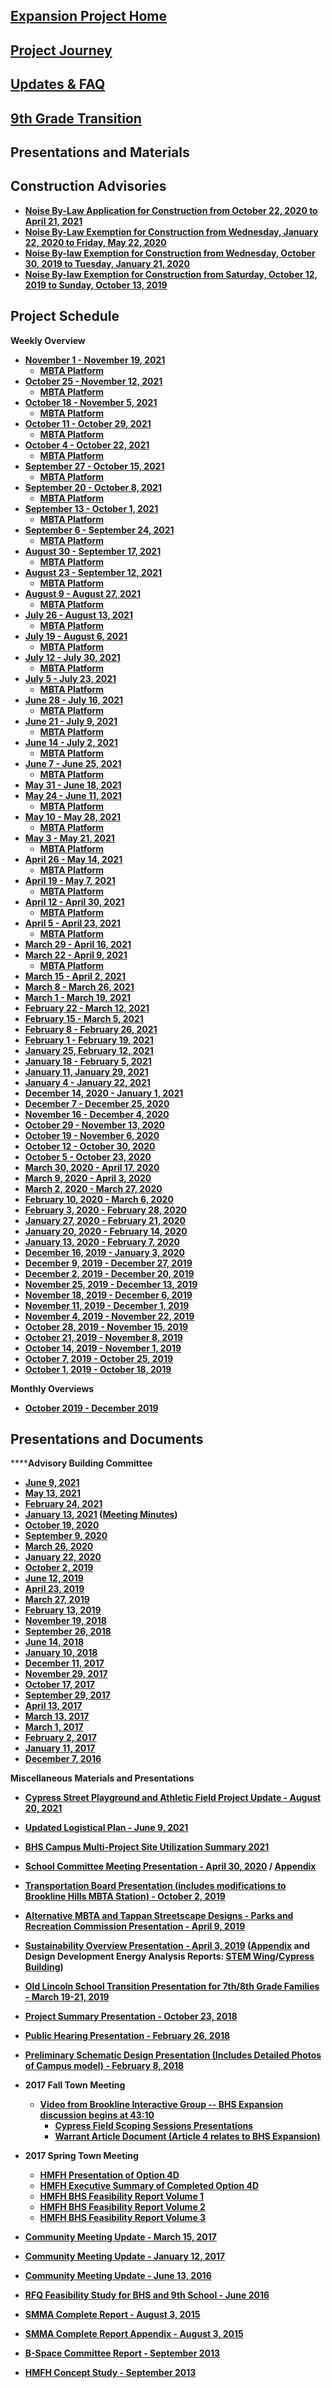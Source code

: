 [Expansion Project Home](/expansion-project.html)
-------------------------------------------------

[Project Journey](/expansion-updates.html)
------------------------------------------

[Updates & FAQ](/expansion-faq.html)
------------------------------------

[9th Grade Transition](/9th-grade-transition.html)
--------------------------------------------------

Presentations and Materials
---------------------------

Construction Advisories
-----------------------

*   **[Noise By-Law Application for Construction from October 22, 2020 to April 21, 2021](/uploads/8/0/1/5/801512/noise_by-law_waiver_application_final.pdf)**
*   **[Noise By-Law Exemption for Construction from Wednesday, January 22, 2020 to Friday, May 22, 2020](/uploads/8/0/1/5/801512/noise_by-law_waiver_app_jan-may_signed__1_.pdf)**
*   **[Noise By-law Exemption for Construction from Wednesday, October 30, 2019 to Tuesday, January 21, 2020](/uploads/8/0/1/5/801512/construction_advisory_20191030.pdf)**​
*   **[Noise By-law Exemption for Construction from Saturday, October 12, 2019 to Sunday, October 13, 2019](/uploads/8/0/1/5/801512/noise_bylaw_exemptions_20191008.pdf)**​

Project Schedule
----------------

**Weekly Overview**​

*   **[November 1 - November 19, 2021](/uploads/8/0/1/5/801512/1_nov_-_19_nov.pdf)**
    *   **[MBTA Platform](/uploads/8/0/1/5/801512/brookline_building_-_civil_look_ahead_schedule_-_21_november_1.pdf)**
*   **[October 25 - November 12, 2021](/uploads/8/0/1/5/801512/25_oct_-_12_nov.pdf)**
    *   **[​MBTA Platform](/uploads/8/0/1/5/801512/brookline_building_-_civil_look_ahead_schedule_-_21_october_25.pdf)**
*   **[October 18 - November 5, 2021](/uploads/8/0/1/5/801512/18_oct_-_5_nov.pdf)**
    *   **[MBTA Platform](/uploads/8/0/1/5/801512/brookline_building_-_civil_look_ahead_schedule_-_21_october_18.pdf)**
*   **[October 11 - October 29, 2021](/uploads/8/0/1/5/801512/11oct_-_29oct.pdf)**
    *   **[MBTA Platform](/uploads/8/0/1/5/801512/brookline_building_-_civil_look_ahead_schedule_-_21_october_12_r1.pdf)**
*   **[October 4 - October 22, 2021](/uploads/8/0/1/5/801512/4oct_-_22oct.pdf)**
    *   **[MBTA Platform](/uploads/8/0/1/5/801512/brookline_building_-_civil_look_ahead_schedule_-_21_october_05.pdf)**
*   **[September 27 - October 15, 2021](/uploads/8/0/1/5/801512/27sep_-_15oct.pdf)**
    *   **[MBTA Platform](/uploads/8/0/1/5/801512/brookline_building_-_civil_look_ahead_schedule_-_21_september_27.pdf)**
*   **[September 20 - October 8, 2021](/uploads/8/0/1/5/801512/20sep_-_8oct.pdf)**
    *   **[MBTA Platform](/uploads/8/0/1/5/801512/brookline_building_-_civil_look_ahead_schedule_-_21_september_20.pdf)**
*   **[September 13 - October 1, 2021](/uploads/8/0/1/5/801512/13sep_-_1oct.pdf)**
    *   **[MBTA Platform](/uploads/8/0/1/5/801512/brookline_building_-_civil_look_ahead_schedule_-_21_september_13.pdf)**
*   **[September 6 - September 24, 2021](/uploads/8/0/1/5/801512/6sep-24sep.pdf)**
    *   **[MBTA Platform](/uploads/8/0/1/5/801512/brookline_building_-_civil_look_ahead_schedule_-_21_september_6_2021.pdf)**
*   **[August 30 - September 17, 2021](/uploads/8/0/1/5/801512/30aug-17sep.pdf)**
    *   **[MBTA Platform](/uploads/8/0/1/5/801512/brookline_building_-_civil_look_ahead_schedule_-_21_august_30.pdf)**
*   **[August 23 - September 12, 2021](/uploads/8/0/1/5/801512/23aug-12sep.pdf)**
    *   **[MBTA Platform](/uploads/8/0/1/5/801512/brookline_building_-_civil_look_ahead_schedule_-_21_august_23.pdf)**
*   [**August 9 - August 27, 2021**](/uploads/8/0/1/5/801512/brookline_building-__civil_look_ahead_schedule_-_8.21.2021.pdf) 
    *   **[​MBTA Platform](/uploads/8/0/1/5/801512/brookline_building-__civil_look_ahead_schedule_-_8.21.2021.pdf)**
*   **[July 26 - August 13, 2021](/uploads/8/0/1/5/801512/brookline_building-__civil_look_ahead_schedule_-_21_july_26.pdf)**
    *   [**MBTA Platform**](/uploads/8/0/1/5/801512/brookline_building-__civil_look_ahead_schedule_-_21_july_26.pdf) 
*   **[July 19 - August 6, 2021](/uploads/8/0/1/5/801512/19jul-6aug.pdf)**
    *   **[​MBTA Platform](/uploads/8/0/1/5/801512/brookline_building-__civil_look_ahead_schedule_-_21_july_19__002_.pdf)**
*   **[July 12 - July 30, 2021](/uploads/8/0/1/5/801512/12jul-30jul.pdf)**
    *   **[MBTA Platform](/uploads/8/0/1/5/801512/brookline_building_-_civil_3_look_ahead_schedule_7.13.2021.pdf)**
*   **[July 5 - July 23, 2021](/uploads/8/0/1/5/801512/5jul-23jul.pdf)**
    *   **[MBTA Platform](/uploads/8/0/1/5/801512/brookline_building-__civil_look_ahead_schedule_-_21_july_6__002_.pdf)**
*   **[June 28 - July 16, 2021](/uploads/8/0/1/5/801512/28jun-16jul.pdf)**
    *   **[MBTA Platform](/uploads/8/0/1/5/801512/brookline_building_-_civil_look_ahead_schedule_-_21_june_28__002_.pdf)**
*   **[June 21 - July 9, 2021](/uploads/8/0/1/5/801512/21jun-9jul.pdf)**
    *   **[MBTA Platform](/uploads/8/0/1/5/801512/copy_of_civil_look_ahead_schedule_-_22_june_21__002_.pdf)**
*   **[June 14 - July 2, 2021](/uploads/8/0/1/5/801512/14jun-2jul.pdf)**
    *   **[MBTA Platform](/uploads/8/0/1/5/801512/brookline_building_-_civil_look_ahead_schedule_-_6.15.2021.pdf)**
*   **[June 7 - June 25, 2021](/uploads/8/0/1/5/801512/7jun-25jun.pdf)**
    *   **[​MBTA Platform](/uploads/8/0/1/5/801512/brookline_building_-_civil_look_ahead_schedule_-_21_june_7__002_.pdf)**
*   **[May 31 - June 18, 2021](/uploads/8/0/1/5/801512/31may-18jun.pdf)**
*   [**May 24 - June 11, 2021**](/uploads/8/0/1/5/801512/24may-11jun.pdf)
    *   **[​MBTA Platform](/uploads/8/0/1/5/801512/brookline_surge_look_ahead_schedule_5.25.2021.pdf)**
*   **[May 10 - May 28, 2021](/uploads/8/0/1/5/801512/10may-28may.pdf)**
    *   **[MBTA Platform](/uploads/8/0/1/5/801512/brookline_building-_civil_look_ahead_schedule_-_21_may_11__002_.pdf)**
*   **[May 3 - May 21, 2021](/uploads/8/0/1/5/801512/3may-21may.pdf)**
    *   **[MBTA Platform](/uploads/8/0/1/5/801512/brookline_building_-_civil_look_ahead_schedule_-_21_may_03__005_.pdf)**
*   **[April 26 - May 14, 2021](/uploads/8/0/1/5/801512/26april-14may.pdf)**
    *   **[​MBTA Platform](/uploads/8/0/1/5/801512/brookline_building-_civil_look_ahead_schedule_-_26_april_25__002_.pdf)**
*   **[April 19 - May 7, 2021](/uploads/8/0/1/5/801512/19april-7may.pdf)**
    *   **[​MBTA Platform](/uploads/8/0/1/5/801512/brookline_building_-_civil_look_ahead_schedule_-_21_april_18.pdf)**
*   [**April 12 - April 30, 2021**](/uploads/8/0/1/5/801512/12april-30april.pdf) 
    *   **[MBTA Platform](/uploads/8/0/1/5/801512/civil_look_ahead_schedule_-_21_april_12__002_.pdf)**
*   **[April 5 - April 23, 2021](/uploads/8/0/1/5/801512/5april-23april.pdf)**
    *   **[MBTA Platform](/uploads/8/0/1/5/801512/civil_look_ahead_schedule_-_21_april_4_r1.pdf)**
*   **[March 29 - April 16, 2021](/uploads/8/0/1/5/801512/29mar-16april.pdf)**
*   **[March 22 - April 9, 2021](/uploads/8/0/1/5/801512/22mar-9april.pdf)**
    *   **[​MBTA Platform](/uploads/8/0/1/5/801512/brookline_platform_civil_3_look_ahead_schedule_3.22.2021.pdf)**
*   ​**[March 15 - April 2, 2021](/uploads/8/0/1/5/801512/15mar-2apr.pdf)**
*   **[March 8 - March 26, 2021](/uploads/8/0/1/5/801512/8mar-26mar.pdf)**
*   ​**[March 1 - March 19, 2021](/uploads/8/0/1/5/801512/1mar-19mar.pdf)**
*   [**February 22 - March 12, 2021**](/uploads/8/0/1/5/801512/22feb-12mar.pdf)
*   **[February 15 - March 5, 2021](/uploads/8/0/1/5/801512/15feb-5mar.pdf)**
*   **[February 8 - February 26, 2021](/uploads/8/0/1/5/801512/8feb-26feb.pdf)**
*   ​**[February 1 - February 19, 2021](/uploads/8/0/1/5/801512/1feb-19feb.pdf)**
*   **[January 25, February 12, 2021](/uploads/8/0/1/5/801512/25jan-12feb.pdf)**
*   [**January 18 - February 5, 2021**](/uploads/8/0/1/5/801512/18jan-5feb.pdf)
*   [**January 11, January 29, 2021**](/uploads/8/0/1/5/801512/11jan-29jan.pdf)
*   [**January 4 - January 22, 2021**](/uploads/8/0/1/5/801512/4jan-22jan.pdf)
*   **[December 14, 2020 - January 1, 2021](/uploads/8/0/1/5/801512/14dec-1jan.pdf)**
*   **[December 7 - December 25, 2020](/uploads/8/0/1/5/801512/7dec-25dec.pdf)**
*   **[November 16 - December 4, 2020](/uploads/8/0/1/5/801512/16nov-4dec__1_.pdf)**
*   ​**[October 29 - November 13, 2020](/uploads/8/0/1/5/801512/29oct-13nov.pdf)**
*   [**October 19 - November 6, 2020**](/uploads/8/0/1/5/801512/19oct-6nov.pdf)
*   [**October 12 - October 30, 2020**](/uploads/8/0/1/5/801512/12oct-30oct_with_diversion_activities_.pdf)
*   **[October 5 - October 23, 2020](/uploads/8/0/1/5/801512/5oct-23oct_with_diversion_activites_.pdf)**
*   **[March 30, 2020 - April 17, 2020](/uploads/8/0/1/5/801512/30mar-17apr.pdf)**
*   [**March 9, 2020 - April 3, 2020**](/uploads/8/0/1/5/801512/9mar-3apr.pdf)
*   **[March 2, 2020 - March 27, 2020](/uploads/8/0/1/5/801512/2mar-27mar.pdf)**
*   [**February 10, 2020 - March 6, 2020**](/uploads/8/0/1/5/801512/10feb-6mar.pdf)
*   **[February 3, 2020 - February 28, 2020](/uploads/8/0/1/5/801512/3_week_3feb-28feb.pdf)**
*   [**January 27, 2020 - February 21, 2020**](/uploads/8/0/1/5/801512/27jan-21feb.pdf)
*   **[January 20, 2020 - February 14, 2020](/uploads/8/0/1/5/801512/20jan-14feb.pdf)**
*   [**January 13, 2020 - February 7, 2020**](/uploads/8/0/1/5/801512/13jan-7feb.pdf)
*   **[December 16, 2019 - January 3, 2020](/uploads/8/0/1/5/801512/16dec-3jan.pdf)**
*   **[December 9, 2019 - December 27, 2019](/uploads/8/0/1/5/801512/9dec-27dec.pdf)**
*   **[December 2, 2019 - December 20, 2019](/uploads/8/0/1/5/801512/2dec-20dec.pdf)**
*   [**November 25, 2019 - December 13, 2019**](/uploads/8/0/1/5/801512/25nov-13dec.pdf)
*   [**November 18, 2019 - December 6, 2019**](/uploads/8/0/1/5/801512/18nov-6dec.pdf)
*   [**November 11, 2019 - December 1, 2019**](/uploads/8/0/1/5/801512/11nov-1dec.pdf)
*   **[November 4, 2019 - November 22, 2019](/uploads/8/0/1/5/801512/4nov-22nov.pdf)**
*   [**October 28, 2019 - November 15, 2019**](/uploads/8/0/1/5/801512/28oct-15nov.pdf)
*   **[October 21, 2019 - November 8, 2019](/uploads/8/0/1/5/801512/21oct-8nov_-_sheet1.pdf)**
*   **[October 14, 2019 - November 1, 2019](/uploads/8/0/1/5/801512/14oct-1nov.pdf)**
*   [**October 7, 2019 - October 25, 2019**](/uploads/8/0/1/5/801512/7oct-25oct_-_sheet1.pdf)
*   **[October 1, 2019 - October 18, 2019](/uploads/8/0/1/5/801512/3_week_look_ahead_schedule_20191008.pdf)**

**Monthly Overviews**

*   **[​October 2019 - December 2019](/uploads/8/0/1/5/801512/3_month_look_ahead_schedule_20191008.pdf)**

Presentations and Documents
---------------------------

**[​](/uploads/8/0/1/5/801512/campus_multi-project_site_utilization_plan.pdf)****Advisory Building Committee**

*   **[June 9, 2021](/uploads/8/0/1/5/801512/2021-06-09_bhs_advisory_committee_meeting_final__reduced.pdf)**
*   [**May 13, 2021**](/uploads/8/0/1/5/801512/2021-05-13_school_building_committee_slides_-_final.pdf)
*   **[February 24, 2021](/uploads/8/0/1/5/801512/2021-02-24_bhs_advisory_committee_meeting_final.pdf)**
*   **[January 13, 2021](/uploads/8/0/1/5/801512/2021-01-13_bhs_advisory_committee_meeting_final.pdf) ([Meeting Minutes](/uploads/8/0/1/5/801512/final_bhs_building_committee_meeting_minutes_2021-1-13.pdf))**
*   **[October 19, 2020](/uploads/8/0/1/5/801512/2020-10-19_bhs_advisory_committee_meeting_final_extra_slides.pdf)**
*   **[September 9, 2020](https://www.brookline.k12.ma.us/cms/lib/MA01907509/Centricity/Domain/722/2020-09-09%20BHS%20Advisory%20Committee%20Meeting%20-%20FINAL%20-%20R1.pdf)**
*   **[March 26, 2020](https://www.brookline.k12.ma.us/cms/lib/MA01907509/Centricity/Domain/722/2020-03-26%20BHS%20Advisory%20Committee%20Meeting%20-%20FINAL%20R3%20compressed.pdf)**
*   **[January 22, 2020](https://www.brookline.k12.ma.us/cms/lib/MA01907509/Centricity/Domain/722/2020-01-22%20BHS%20Advisory%20Committee%20Meeting%20-%20FINAL%20R1_revd%20SKA%20STEM%20sched.pdf)**
*   **[October 2, 2019](https://www.brookline.k12.ma.us/cms/lib/MA01907509/Centricity/Domain/722/2019-10-02%20BHS%20Advisory%20Committee%20Mtg%20Presentation%20-%20FINAL-compressed.pdf)**
*   **[June 12, 2019](https://www.brookline.k12.ma.us/cms/lib/MA01907509/Centricity/Domain/722/2019-06-12%20BHS%20Expansion%20Committee%20Presentation_FINAL%20PRESENTED.pdf)**
*   **[April 23, 2019](https://www.brookline.k12.ma.us/cms/lib/MA01907509/Centricity/Domain/722/2019-04-22%20BHS%20Expansion%20Advisory%20Committe%20Mtg_FINAL_compressed.pdf)**
*   **[March 27, 2019](https://www.brookline.k12.ma.us/cms/lib/MA01907509/Centricity/Domain/722/2019-03-27%20Building%20Committee%20Mtg_incl%20Skanska_FINAL.pdf)**
*   **[February 13, 2019](https://www.brookline.k12.ma.us/cms/lib/MA01907509/Centricity/Domain/722/2019-02-13%20BHS%20Expansion%20Advisory%20Committee%20Mtg_FINAL_R1.pdf)**
*   **[November 19, 2018](https://www.brookline.k12.ma.us/cms/lib/MA01907509/Centricity/Domain/722/2018-11-19%20BHS%20Expansion%20Advisory%20Committee%20Mtg_R1-compressed.pdf)**
*   **[September 26, 2018](https://www.brookline.k12.ma.us/cms/lib/MA01907509/Centricity/Domain/722/2018-09-26%20BHS%20Expansion_Presentation_final.pdf)**
*   **[June 14, 2018](https://www.brookline.k12.ma.us/cms/lib/MA01907509/Centricity/Domain/722/2018-06-14%20BHS%20Expansion_presentation_FINAL.compressed.pdf)**
*   **[January 10, 2018](https://www.brookline.k12.ma.us/cms/lib/MA01907509/Centricity/Domain/722/2018-01-10BHS_Expansion_SLIDES.pdf)**
*   **[December 11, 2017](https://www.brookline.k12.ma.us/cms/lib/MA01907509/Centricity/Domain/722/2017-12-11%20BHS%20Expansion_SLIDES_update.pdf)**
*   **[November 29, 2017](https://www.brookline.k12.ma.us/cms/lib/MA01907509/Centricity/Domain/722/2017-11-29%20BHS%20Expansion_SLIDES_171130.pdf)**
*   **[October 17, 2017](https://www.brookline.k12.ma.us/cms/lib/MA01907509/Centricity/Domain/722/2017-10-17%20BHS%20School%20Committee%20Mtg_SLIDES_R1.pdf)** 
*   **[September 29, 2017](https://www.brookline.k12.ma.us/cms/lib/MA01907509/Centricity/Domain/722/2017-09-29%20Building%20Committee%20Mtg_FINAL_R1.pdf)**
*   **[April 13, 2017](https://www.brookline.k12.ma.us/cms/lib/MA01907509/Centricity/Domain/722/2017.04.13_BHS_Bulding_Committee_Presentation.pdf)**
*   **[March 13, 2017](https://www.brookline.k12.ma.us/cms/lib/MA01907509/Centricity/Domain/722/FOR%20WEBSITE-%20Building%20Committee%20Meeting.pdf)**
*   **[March 1, 2017](http://brookline.k12.ma.us/cms/lib/MA01907509/Centricity/Domain/722/BHS%20Building%20Committee%20Presentation%202017.2.28.pdf)**
*   **[February 2, 2017](http://brookline.k12.ma.us/cms/lib/MA01907509/Centricity/Domain/722/BHS_%20FS%20Overview%20Program%20Levels.pdf)**
*   **[January 11, 2017](http://brookline.k12.ma.us/cms/lib/MA01907509/Centricity/Domain/722/2017.01.11%20Combined%20Presentation.pdf)**
*   **[December 7, 2016](http://brookline.k12.ma.us/cms/lib/MA01907509/Centricity/Domain/722/2016.12.7%20BHS%20Building%20Committee%20Presentation.pdf)**

  
**Miscellaneous​ Materials and Presentations**

*   [**Cypress Street Playground and Athletic Field Project Update - August 20, 2021**](/uploads/8/0/1/5/801512/cypress_st_playground_neighborhood_letter_august_20_2021.pdf)  
    
*   **[Updated Logistical Plan - June 9, 2021](/uploads/8/0/1/5/801512/updated_logist_plan_for_posting_6.9.21.pdf)**
*   **[BHS Campus Multi-Project Site Utilization Summary 2021](/uploads/8/0/1/5/801512/campus_multi-project_site_utilization_plan.pdf)**
*   **[School Committee Meeting Presentation - April 30, 2020](https://www.brookline.k12.ma.us/cms/lib/MA01907509/Centricity/Domain/722/2020-04-30%20BHS%20School%20Committee%20Presentation%20-%20FINAL%20R1.pdf) / [Appendix](https://www.brookline.k12.ma.us/cms/lib/MA01907509/Centricity/Domain/722/2020-04-30%20BHS%20School%20Committee%20Presentation%20-%20APPENDIX.pdf)**
*   **[Transportation Board Presentation (includes modifications to Brookline Hills MBTA Station) - October 2, 2019](https://www.brookline.k12.ma.us/cms/lib/MA01907509/Centricity/Domain/722/2019-10-02%20Transportation%20Board%20Presentation%20FINAL.pdf)**
*   **[Alternative MBTA and Tappan Streetscape Designs - Parks and Recreation Commission Presentation - April 9, 2019](https://www.brookline.k12.ma.us/cms/lib/MA01907509/Centricity/Domain/722/2019-04-09%20ParksRec%20Mtg_r4.pdf)**
*   **[Sustainability Overview Presentation - April 3, 2019](https://www.brookline.k12.ma.us/cms/lib/MA01907509/Centricity/Domain/722/2018-04-03%20BHS%20Sustainability%20Booklet_Draft.pdf) ([Appendix](https://www.brookline.k12.ma.us/cms/lib/MA01907509/Centricity/Domain/722/2018-04-03%20BHS%20Sustainability%20Booklet_APPENDIX.pdf) and Design Development Energy Analysis Reports: [STEM Wing](https://www.brookline.k12.ma.us/cms/lib/MA01907509/Centricity/Domain/722/2019-0211%20BHS%20STEM%20DD%20Report_Rev1.pdf)/[Cypress Building](https://www.brookline.k12.ma.us/cms/lib/MA01907509/Centricity/Domain/722/2019-0321%20BHS%20Cypress%20DD%20Report_Rev2.pdf))**
*   **[Old Lincoln School Transition Presentation for 7th/8th Grade Families - March 19-21, 2019](https://www.brookline.k12.ma.us/cms/lib/MA01907509/Centricity/Domain/722/bhs_update_-_7th_and_8th_grade_families_-_march_2019_-_web_final.pdf)**
*   **[Project Summary Presentation - October 23, 2018](https://www.brookline.k12.ma.us/cms/lib/MA01907509/Centricity/Domain/722/2018-10-23%20BHS%20Expansion_Summary.pdf)**
*   **[Public Hearing Presentation - February 26, 2018](https://www.brookline.k12.ma.us/cms/lib/MA01907509/Centricity/Domain/722/2018-02-26%20BHS%20Expansion_SLIDES_FEB%2026_v3.pdf)** **​**
*   **[Preliminary Schematic Design Presentation (Includes Detailed Photos of Campus model) - February 8, 2018](https://www.brookline.k12.ma.us/cms/lib/MA01907509/Centricity/Domain/722/2018-02-16%20BHS%20Expansion%20Overview.pdf)**
*   **2017 Fall Town Meeting**
    *   **[Video from Brookline Interactive Group -- BHS Expansion discussion begins at 43:10](https://www.youtube.com/watch?v=1nKYoxPIhaQ&t=2802s)**
        *   **[Cypress Field Scoping Sessions Presentations](http://www.brooklinema.gov/1416/Cypress-PlaygroundAthletic-Field)**
        *   **[Warrant Article Document (Article 4 relates to BHS Expansion)](http://brooklinema.gov/DocumentCenter/Home/View/12692)**
*   **2017 Spring Town Meeting** 
    *   **[HMFH Presentation of Option 4D](https://www.brookline.k12.ma.us/cms/lib/MA01907509/Centricity/Domain/722/BHS%20Campus%20Expansion%20-%20Option%204D%20for%20WEBSITE%20high%20qlty.pdf)**
    *   ​**[HMFH Executive Summary of Completed Option 4D](https://www.brookline.k12.ma.us/cms/lib/MA01907509/Centricity/Domain/722/Preferred%20Solution%20Only%20-%20FINAL%20DRAFT.pdf)**
    *   **[HMFH BHS Feasibility Report Volume 1](https://www.brookline.k12.ma.us/cms/lib/MA01907509/Centricity/Domain/722/BHS%20Feasibility%20Report%20-%20Vol.1%20FINAL%20DRAFT.pdf)**
    *   **[HMFH BHS Feasibility Report Volume 2](https://www.brookline.k12.ma.us/cms/lib/MA01907509/Centricity/Domain/722/BHS%20Feasibility%20Report%20-%20Vol.2%20FINAL%20DRAFT.pdf)**
    *   **[HMFH BHS Feasibility Report Volume 3](https://www.brookline.k12.ma.us/cms/lib/MA01907509/Centricity/Domain/722/BHS%20Feasibility%20Report%20-%20Vol.3%20FINAL%20DRAFT.pdf)**
*   **[Community Meeting Update - March 15, 2017](https://www.brookline.k12.ma.us/cms/lib/MA01907509/Centricity/Domain/722/2017.03.15.%20BHS%20Community%20Meeting.pdf)**
*   **[Community Meeting Update - January 12, 2017](https://www.brookline.k12.ma.us/cms/lib/MA01907509/Centricity/Domain/722/BHS_Expansion_2017.01.12.pdf)**
*   **[Community Meeting Update - June 13, 2016](http://brookline.k12.ma.us/cms/lib/MA01907509/Centricity/Domain/712/BHS%20Community%20Meeting%20June%2013.pdf)**
*   **[RFQ Feasibility Study for BHS and 9th School - June 2016](http://brookline.k12.ma.us/cms/lib/MA01907509/Centricity/Domain/722/2016-06%20RFQ%20School%20%20Feasiblity%20Study%20for%209th%20and%20BHS.docx)**
*   **[SMMA Complete Report - August 3, 2015](http://www.brooklinema.gov/DocumentCenter/Home/View/8670)**
*   **[SMMA Complete Report Appendix - August 3, 2015](http://www.brooklinema.gov/DocumentCenter/Home/View/8669)**
*   **[B-Space Committee Report - September 2013](http://www.brooklinema.gov/DocumentCenter/View/2604)**
*   **[HMFH Concept Study - September 2013](http://www.brooklinema.gov/DocumentCenter/view/4317)**